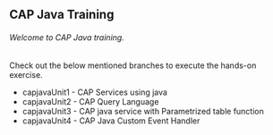 ## CAP Java Training

###### Welcome to CAP Java training. 

Check out the below mentioned branches to execute the hands-on exercise.

* capjavaUnit1  -  CAP Services using java
* capjavaUnit2  -  CAP Query Language
* capjavaUnit3  -  CAP java service with Parametrized table function 
* capjavaUnit4  -  CAP Java Custom Event Handler
